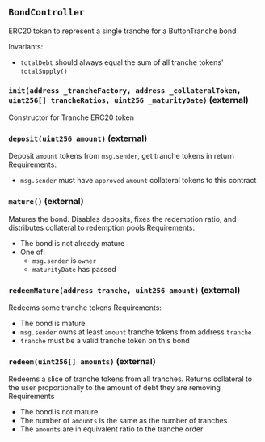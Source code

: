 ## `BondController`

ERC20 token to represent a single tranche for a ButtonTranche bond

Invariants:

- `totalDebt` should always equal the sum of all tranche tokens' `totalSupply()`

### `init(address _trancheFactory, address _collateralToken, uint256[] trancheRatios, uint256 _maturityDate)` (external)

Constructor for Tranche ERC20 token

### `deposit(uint256 amount)` (external)

Deposit `amount` tokens from `msg.sender`, get tranche tokens in return
Requirements:

- `msg.sender` must have `approved` `amount` collateral tokens to this contract

### `mature()` (external)

Matures the bond. Disables deposits,
fixes the redemption ratio, and distributes collateral to redemption pools
Requirements:

- The bond is not already mature
- One of:
  - `msg.sender` is `owner`
  - `maturityDate` has passed

### `redeemMature(address tranche, uint256 amount)` (external)

Redeems some tranche tokens
Requirements:

- The bond is mature
- `msg.sender` owns at least `amount` tranche tokens from address `tranche`
- `tranche` must be a valid tranche token on this bond

### `redeem(uint256[] amounts)` (external)

Redeems a slice of tranche tokens from all tranches.
Returns collateral to the user proportionally to the amount of debt they are removing
Requirements

- The bond is not mature
- The number of `amounts` is the same as the number of tranches
- The `amounts` are in equivalent ratio to the tranche order
